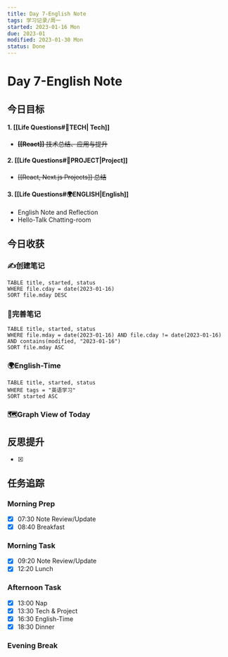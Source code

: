 ```yaml
---
title: Day 7-English Note
tags: 学习记录/周一
started: 2023-01-16 Mon
due: 2023-01
modified: 2023-01-30 Mon
status: Done
---
```

# Day 7-English Note
## 今日目标
#### 1. [[Life Questions#🚀TECH| Tech]]
- ~~**[[React]]** 技术总结、应用与提升~~
#### 2. [[Life Questions#🚀PROJECT|Project]]
- ~~[[React, Next.js Projects]] 总结~~
#### 3. [[Life Questions#🌍ENGLISH|English]]
- English Note and Reflection
- Hello-Talk Chatting-room

## 今日收获
### ✍️创建笔记

```dataview
TABLE title, started, status
WHERE file.cday = date(2023-01-16)
SORT file.mday DESC
```

### 📝完善笔记

```dataview
TABLE title, started, status
WHERE file.mday = date(2023-01-16) AND file.cday != date(2023-01-16) AND contains(modified, "2023-01-16")
SORT file.mday ASC
```

### 🌍English-Time

```dataview
TABLE title, started, status
WHERE tags = "英语学习"
SORT started ASC
```

### 🗺️Graph View of Today

## 反思提升
- [x] 
## 任务追踪
### Morning Prep
- [x] 07:30 Note Review/Update
- [x] 08:40 Breakfast
### Morning Task
- [x] 09:20 Note Review/Update
- [x] 12:20 Lunch
### Afternoon Task
- [x] 13:00 Nap
- [x] 13:30 Tech & Project
- [x] 16:30 English-Time
- [x] 18:30 Dinner
### Evening Break
